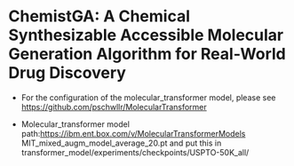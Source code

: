 # ChemistGA: A Chemical Synthesizable Accessible Molecular Generation Algorithm for Real-World Drug Discovery



- For the configuration of the molecular_transformer model, please see https://github.com/pschwllr/MolecularTransformer  



- Molecular_transformer model path:https://ibm.ent.box.com/v/MolecularTransformerModels MIT_mixed_augm_model_average_20.pt and put this in transformer_model/experiments/checkpoints/USPTO-50K_all/
